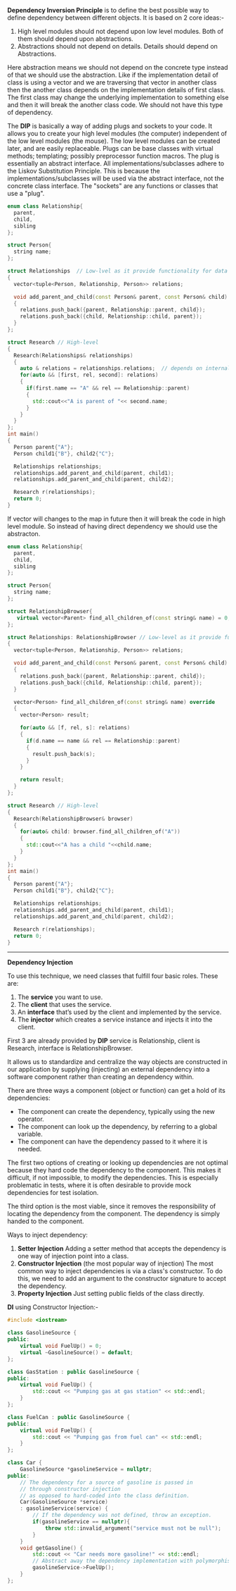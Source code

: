 **Dependency Inversion Principle** is to define the best possible way to define dependency between different objects. It is based on 2 core ideas:-

1. High level modules should not depend upon low level modules. Both of them should depend upon abstractions.
2. Abstractions should not depend on details. Details should depend on Abstractions.

Here abstraction means we should not depend on the concrete type instead of that we should use the abstraction. Like if the implementation detail of class is using a vector and we are traversing that vector in another class then the another class depends on the implementation details of first class. The first class may change the underlying implementation to something else and then it will break the another class code. We should not have this type of dependency.

The **DIP** is basically a way of adding plugs and sockets to your code. It allows you to create your high level modules (the computer) independent of the low level modules (the mouse). The low level modules can be created later, and are easily replaceable. Plugs can be base classes with virtual methods; templating; possibly preprocessor function macros. The plug is essentially an abstract interface. All implementations/subclasses adhere to the Liskov Substitution Principle. This is because the implementations/subclasses will be used via the abstract interface, not the concrete class interface. The "sockets" are any functions or classes that use a "plug".

```cpp
enum class Relationship{
  parent,
  child,
  sibling
};

struct Person{
  string name;
};

struct Relationships  // Low-lvel as it provide functionality for data storage
{
  vector<tuple<Person, Relationship, Person>> relations;

  void add_parent_and_child(const Person& parent, const Person& child)
  {
    relations.push_back({parent, Relationship::parent, child});
    relations.push_back({child, Relationship::child, parent});
  }
};

struct Research // High-level
{
  Research(Relationships& relationships)
  {
    auto & relations = relationships.relations;  // depends on internals of low level module. Breaks DIP
    for(auto && [first, rel, second]: relations)
    {
      if(first.name == "A" && rel == Relationship::parent)
      {
        std::cout<<"A is parent of "<< second.name;
      }
    }
  }
};
int main()
{
  Person parent{"A"};
  Person child1{"B"}, child2{"C"};

  Relationships relationships;
  relationships.add_parent_and_child(parent, child1);
  relationships.add_parent_and_child(parent, child2);

  Research r(relationships);
  return 0;
}
```
If vector will changes to the map in future then it will break the code in high level module. So instead of having direct dependency we should use the abstracton.

```cpp
enum class Relationship{
  parent,
  child,
  sibling
};

struct Person{
  string name;
};

struct RelationshipBrowser{
   virtual vector<Parent> find_all_children_of(const string& name) = 0;  
};

struct Relationships: RelationshipBrowser // Low-level as it provide functionality for data storage
{
  vector<tuple<Person, Relationship, Person>> relations;

  void add_parent_and_child(const Person& parent, const Person& child)
  {
    relations.push_back({parent, Relationship::parent, child});
    relations.push_back({child, Relationship::child, parent});
  }

  vector<Person> find_all_children_of(const string& name) override
  {
    vector<Person> result;

    for(auto && [f, rel, s]: relations)
    {
      if(d.name == name && rel == Relationship::parent)
      {
        result.push_back(s);
      }
    }

    return result;
  }
};

struct Research // High-level
{
  Research(RelationshipBrowser& browser)
  {
    for(auto& child: browser.find_all_children_of("A"))
    {
      std::cout<<"A has a child "<<child.name;
    }
  }
};
int main()
{
  Person parent{"A"};
  Person child1{"B"}, child2{"C"};

  Relationships relationships;
  relationships.add_parent_and_child(parent, child1);
  relationships.add_parent_and_child(parent, child2);

  Research r(relationships);
  return 0;
}
```
----
**Dependency Injection**

To use this technique, we need classes that fulfill four basic roles. These are:

1. The **service** you want to use.
2. The **client** that uses the service.
3. An **interface** that’s used by the client and implemented by the service.
4. The **injector** which creates a service instance and injects it into the client.

First 3 are already provided by **DIP** service is Relationship, client is Research, interface is RelationshipBrowser.

It allows us to standardize and centralize the way objects are constructed in our application by supplying (injecting) an external dependency into a software component rather than creating an dependency within.

There are three ways a component (object or function) can get a hold of its dependencies:

* The component can create the dependency, typically using the new operator.
* The component can look up the dependency, by referring to a global variable.
* The component can have the dependency passed to it where it is needed.

The first two options of creating or looking up dependencies are not optimal because they hard code the dependency to the component. This makes it difficult, if not impossible, to modify the dependencies. This is especially problematic in tests, where it is often desirable to provide mock dependencies for test isolation.

The third option is the most viable, since it removes the responsibility of locating the dependency from the component. The dependency is simply handed to the component.

Ways to inject dependency:

1. **Setter Injection** Adding a setter method that accepts the dependency is one way of injection point into a class.
2. **Constructor Injection** (the most popular way of injection) The most common way to inject dependencies is via a class's constructor. To do this, we need to add an argument to the constructor signature to accept the dependency.
3. **Property Injection** Just setting public fields of the class directly.

**DI** using Constructor Injection:-
```cpp
#include <iostream>

class GasolineSource {
public:
    virtual void FuelUp() = 0;
    virtual ~GasolineSource() = default;
};

class GasStation : public GasolineSource {
public:
    virtual void FuelUp() {
        std::cout << "Pumping gas at gas station" << std::endl;
    }
};

class FuelCan : public GasolineSource {
public:
    virtual void FuelUp() {
        std::cout << "Pumping gas from fuel can" << std::endl;
    }
};

class Car {
    GasolineSource *gasolineService = nullptr;
public:
    // The dependency for a source of gasoline is passed in
    // through constructor injection
    // as opposed to hard-coded into the class definition.
    Car(GasolineSource *service)
    : gasolineService(service) {
        // If the dependency was not defined, throw an exception.
        if(gasolineService == nullptr){
            throw std::invalid_argument("service must not be null");
        }
    }
    void getGasoline() {
        std::cout << "Car needs more gasoline!" << std::endl;
        // Abstract away the dependency implementation with polymorphism.
        gasolineService->FuelUp();
    }
};
```
